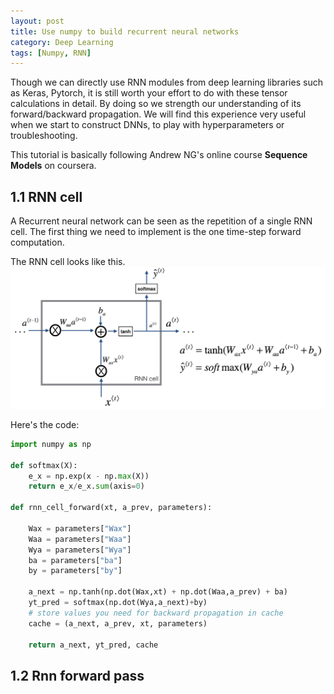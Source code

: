 ```yaml
---
layout: post
title: Use numpy to build recurrent neural networks
category: Deep Learning
tags: [Numpy, RNN]
---
```

Though we can directly use RNN modules from deep learning libraries such as Keras, Pytorch, it is still worth your effort to do with these tensor calculations in detail. By doing so we strength our understanding of its forward/backward propagation. We will find this experience very useful when we start to construct DNNs, to play with hyperparameters or troubleshooting.

This tutorial is basically following Andrew NG's online course **Sequence Models** on coursera.

## 1.1 RNN cell

A Recurrent neural network can be seen as the repetition of a single RNN cell. The first thing we need to implement is the one time-step forward computation.

The RNN cell looks like this.
![pic](/assets/postfiles/imgs/rnn_step_forward.png)

Here's the code:
``` python
import numpy as np

def softmax(X):
    e_x = np.exp(x - np.max(X))
    return e_x/e_x.sum(axis=0)

def rnn_cell_forward(xt, a_prev, parameters):

    Wax = parameters["Wax"]
    Waa = parameters["Waa"]
    Wya = parameters["Wya"]
    ba = parameters["ba"]
    by = parameters["by"]

    a_next = np.tanh(np.dot(Wax,xt) + np.dot(Waa,a_prev) + ba)
    yt_pred = softmax(np.dot(Wya,a_next)+by)  
    # store values you need for backward propagation in cache
    cache = (a_next, a_prev, xt, parameters)  

    return a_next, yt_pred, cache
```
## 1.2 Rnn forward pass

```python

```

